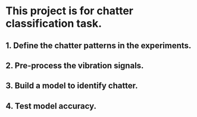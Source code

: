 # This project is for chatter classification task.
## 1. Define the chatter patterns in the experiments.
## 2. Pre-process the vibration signals.
## 3. Build a model to identify chatter.
## 4. Test model accuracy.
